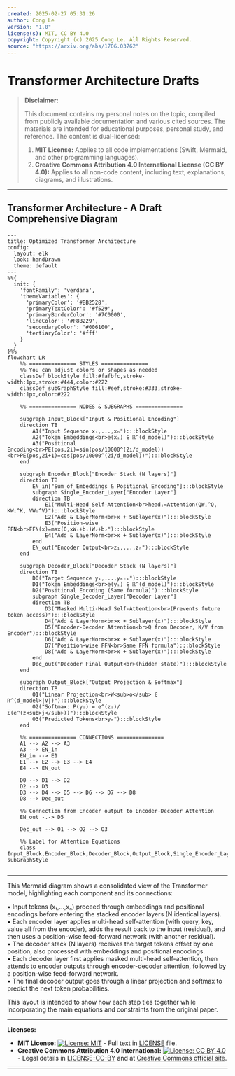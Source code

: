 ```yaml
---
created: 2025-02-27 05:31:26
author: Cong Le
version: "1.0"
license(s): MIT, CC BY 4.0
copyright: Copyright (c) 2025 Cong Le. All Rights Reserved.
source: "https://arxiv.org/abs/1706.03762"
---
```




# Transformer Architecture Drafts
> **Disclaimer:**
>
> This document contains my personal notes on the topic,
> compiled from publicly available documentation and various cited sources.
> The materials are intended for educational purposes, personal study, and reference.
> The content is dual-licensed:
> 1. **MIT License:** Applies to all code implementations (Swift, Mermaid, and other programming languages).
> 2. **Creative Commons Attribution 4.0 International License (CC BY 4.0):** Applies to all non-code content, including text, explanations, diagrams, and illustrations.
---


## Transformer Architecture - A Draft Comprehensive Diagram



```mermaid
---
title: Optimized Transformer Architecture
config:
  layout: elk
  look: handDrawn
  theme: default
---
%%{
  init: {
    'fontFamily': 'verdana',
    'themeVariables': {
      'primaryColor': '#BB2528',
      'primaryTextColor': '#f529',
      'primaryBorderColor': '#7C0000',
      'lineColor': '#F8B229',
      'secondaryColor': '#006100',
      'tertiaryColor': '#fff'
    }
  }
}%%
flowchart LR
    %% =============== STYLES ===============
    %% You can adjust colors or shapes as needed
    classDef blockStyle fill:#fafbfc,stroke-width:1px,stroke:#444,color:#222
    classDef subGraphStyle fill:#eef,stroke:#333,stroke-width:1px,color:#222
    
    %% =============== NODES & SUBGRAPHS ===============
    
    subgraph Input_Block["Input & Positional Encoding"]
    direction TB
        A1("Input Sequence x₁,...,xₙ"):::blockStyle
        A2("Token Embeddings<br>e(xᵢ) ∈ ℝ^(d_model)"):::blockStyle
        A3("Positional Encoding<br>PE(pos,2i)=sin(pos/10000^(2i/d_model))<br>PE(pos,2i+1)=cos(pos/10000^(2i/d_model))"):::blockStyle
    end
    
    subgraph Encoder_Block["Encoder Stack (N layers)"]
    direction TB
        EN_in["Sum of Embeddings & Positional Encoding"]:::blockStyle
        subgraph Single_Encoder_Layer["Encoder Layer"]
        direction TB
            E1("Multi-Head Self-Attention<br>headᵢ=Attention(QWᵢ^Q, KWᵢ^K, VWᵢ^V)"):::blockStyle
            E2("Add & LayerNorm<br>x + Sublayer(x)"):::blockStyle
            E3("Position-wise FFN<br>FFN(x)=max(0,xW₁+b₁)W₂+b₂"):::blockStyle
            E4("Add & LayerNorm<br>x + Sublayer(x)"):::blockStyle
        end
        EN_out("Encoder Output<br>z₁,...,zₙ"):::blockStyle
    end

    subgraph Decoder_Block["Decoder Stack (N layers)"]
    direction TB
        D0("Target Sequence y₁,...,yₘ₋₁"):::blockStyle
        D1("Token Embeddings<br>e(yᵢ) ∈ ℝ^(d_model)"):::blockStyle
        D2("Positional Encoding (Same formula)"):::blockStyle
        subgraph Single_Decoder_Layer["Decoder Layer"]
        direction TB
            D3("Masked Multi-Head Self-Attention<br>(Prevents future token access)"):::blockStyle
            D4("Add & LayerNorm<br>x + Sublayer(x)"):::blockStyle
            D5("Encoder-Decoder Attention<br>Q from Decoder, K/V from Encoder"):::blockStyle
            D6("Add & LayerNorm<br>x + Sublayer(x)"):::blockStyle
            D7("Position-wise FFN<br>Same FFN formula"):::blockStyle
            D8("Add & LayerNorm<br>x + Sublayer(x)"):::blockStyle
        end
        Dec_out("Decoder Final Output<br>(hidden state)"):::blockStyle
    end
    
    subgraph Output_Block["Output Projection & Softmax"]
    direction TB
        O1("Linear Projection<br>W<sub>o</sub> ∈ ℝ^(d_model×|V|)"):::blockStyle
        O2("Softmax: P(yᵢ) = e^(zᵢ)/Σ(e^(z<sub>j</sub>))"):::blockStyle
        O3("Predicted Tokens<br>yₘ"):::blockStyle
    end
    
    %% =============== CONNECTIONS ===============
    A1 --> A2 --> A3
    A3 --> EN_in
    EN_in --> E1
    E1 --> E2 --> E3 --> E4
    E4 --> EN_out
    
    D0 --> D1 --> D2
    D2 --> D3
    D3 --> D4 --> D5 --> D6 --> D7 --> D8
    D8 --> Dec_out

    %% Connection from Encoder output to Encoder-Decoder Attention
    EN_out -.-> D5  
    
    Dec_out --> O1 --> O2 --> O3
    
    %% Label for Attention Equations
    class Input_Block,Encoder_Block,Decoder_Block,Output_Block,Single_Encoder_Layer,Single_Decoder_Layer subGraphStyle
     
```

---


This Mermaid diagram shows a consolidated view of the Transformer model, highlighting each component and its connections:

• Input tokens (x₁,…,xₙ) proceed through embeddings and positional encodings before entering the stacked encoder layers (N identical layers).  
• Each encoder layer applies multi-head self-attention (with query, key, value all from the encoder), adds the result back to the input (residual), and then uses a position-wise feed-forward network (with another residual).  
• The decoder stack (N layers) receives the target tokens offset by one position, also processed with embeddings and positional encodings.  
• Each decoder layer first applies masked multi-head self-attention, then attends to encoder outputs through encoder-decoder attention, followed by a position-wise feed-forward network.  
• The final decoder output goes through a linear projection and softmax to predict the next token probabilities.  

This layout is intended to show how each step ties together while incorporating the main equations and constraints from the original paper.




---
**Licenses:**

- **MIT License:**  [![License: MIT](https://img.shields.io/badge/License-MIT-yellow.svg)](LICENSE) - Full text in [LICENSE](LICENSE) file.
- **Creative Commons Attribution 4.0 International:** [![License: CC BY 4.0](https://licensebuttons.net/l/by/4.0/88x31.png)](LICENSE-CC-BY) - Legal details in [LICENSE-CC-BY](LICENSE-CC-BY) and at [Creative Commons official site](http://creativecommons.org/licenses/by/4.0/).

---